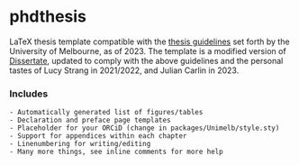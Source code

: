 # phdthesis

LaTeX thesis template compatible with the [thesis guidelines](https://gradresearch.unimelb.edu.au/preparing-my-thesis/preparation-of-graduate-research-theses-rules) set forth by the University of Melbourne, as of 2023.
The template is a modified version of [Dissertate](https://github.com/suchow/Dissertate), updated to comply with the above guidelines and the personal tastes of Lucy Strang in 2021/2022, and Julian Carlin in 2023. 

### Includes

    - Automatically generated list of figures/tables
    - Declaration and preface page templates
    - Placeholder for your ORCiD (change in packages/Unimelb/style.sty)
    - Support for appendices within each chapter
    - Linenumbering for writing/editing
    - Many more things, see inline comments for more help

